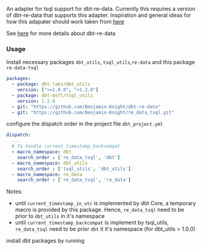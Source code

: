 An adapter for tsql support for dbt-re-data. Currently this requires a version of dbt-re-data that supports this adapter.
Inspiration and general ideas for how this adapater should work taken from [here](https://github.com/bachng2017/dbt-re-data-trino)

See [here](https://github.com/re-data/dbt-re-data) for more details about dbt-re-data

### Usage
Install necessary packages `dbt_utils`, `tsql_utils`,`re-data` and this package `re-data-tsql`

```packages.yml
packages:
  - package: dbt-labs/dbt_utils
    version: [">=1.0.0", "<1.2.0"]
  - package: dbt-msft/tsql_utils
    version: 1.2.0
  - git: "https://github.com/Benjamin-Knight/dbt-re-data"
  - git: "https://github.com/Benjamin-Knight/re_data_tsql.git"
```

configure the dispatch order in the project file `dbt_project.yml`
```dbt_project.yml
dispatch:
  ...
  # To handle current_timestamp_backcompat
  - macro_namespace: dbt
    search_order : ['re_data_tsql', 'dbt']
  - macro_namespace: dbt_utils
    search_order : ['tsql_utils', 'dbt_utils']
  - macro_namespace: re_data
    search_order : ['re_data_tsql', 're_data']
```

Notes: 
  - until `current_timestamp_in_utc` is implemented by dbt Core, a temporary macro is provided by this package. Hence, `re_data_tsql` need to be prior to `dbt_utils` in it's namespace
  - until `current_timestamp_backcompat` is implement by tsql_utils, `re_data_tsql` need to be prior `dbt` it it's namespace (for dbt_utils > 1.0.0)



install dbt packages by running
